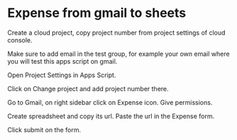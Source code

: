 # Expense from gmail to sheets
 
Create a cloud project, copy project number from project settings of cloud console.

Make sure to add email in the test group, for example your own email where you will test this apps script on gmail.

Open Project Settings in Apps Script.

Click on Change project and add project number there.

Go to Gmail, on right sidebar click on Expense icon. Give permissions.

Create spreadsheet and copy its url. Paste the url in the Expense form.

Click submit on the form.
